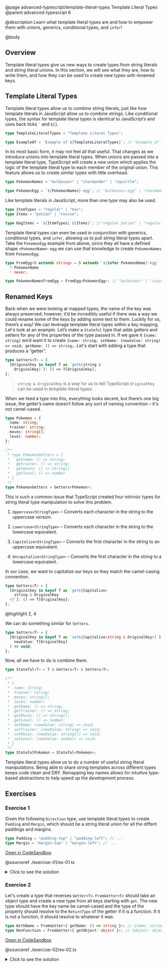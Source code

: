 @page advanced-typescript/template-literal-types Template Literal Types
@parent advanced-typescript 6

@description Learn what template literal types are and how to empower them with unions, generics, conditional types, and `infer`!

@body

## Overview

Template literal types give us new ways to create types from string literals and string literal unions. In this section, we will see what they are, how to write them, and how they can be used to create new types with renamed keys.

## Template Literal Types

Template literal types allow us to combine string literals, just like how template literals in JavaScript allow us to combine strings. Like conditional types, the syntax for template literal types is identical to JavaScript’s and uses back ticks `` ` `` and `${}`.

```ts
type TemplateLiteralTypes = "Template Literal Types";

type ExampleOf = `Example of ${TemplateLiteralTypes}`; // "Example of Template Literal Types"
```

In its most basic form, it may not feel all that useful. That changes as we introduce unions into template literal types. When unions are passed into a template literal type, TypeScript will create a new union which applies the logic of the template literal type to each member of the original union. This feature allows us to create similar types with little overhead.

```ts
type PokemonNames = "bulbasaur" | "charmander" | "squirtle";

type PokemonEgg = `${PokemonNames}-egg`; // "bulbasaur-egg" | "charmander-egg" | ...
```

Like template literals in JavaScript, more than one type may also be used.

```ts
type ItemTypes = "regular" | "max";
type Items = "potion" | "revive";

type BagItems = `${ItemTypes} ${Items}`; //"regular potion" | "regular revive" | "max potion" | "max revive"
```

Template literal types can even be used in conjunction with generics, conditional types, and `infer`, allowing us to pull string literal types apart. Take the `PokemonEgg` example from above, since they all have a defined shape `<PokemonName>-egg` we can use that knowledge to create `PokemonNames` from `PokemonEgg`.

```ts
type FromEgg<S extends string> = S extends `${infer PokemonName}-egg`
  ? PokemonName
  : never;

type PokemonNamesFromEgg = FromEgg<PokemonEgg>; // "bulbasaur" | "ivysaur" | ...
```

## Renamed Keys

Back when we were looking at mapped types, the name of the key was always preserved; however, it’d be incredibly useful if there was a way we could rename some of the keys by adding some text to them. Luckily for us, there’s a way! We can leverage template literal types within a key mapping. Let's look at an example. Let’s make a `Stateful` type that adds getters and setters for any of the properties of the type passed in. If we gave it `{name: string}` we’d want it to create `{name: string; setName: (newValue: string) => void; getName: () => string;`. Let's start with adding a type that produces a “getter”.

```ts
type Getters<T> = {
  [OriginalKey in keyof T as `get${string &
    OriginalKey}`]: () => T[OriginalKey];
};
```

> `string & OriginalKey` is a way for us to tell TypeScript `OriginalKey` can be used in template literal types.

When we feed a type into this, everything looks decent, but there’s one big issue, the getter’s name doesn’t follow any sort of naming convention – it's not camel-cased.

```ts
type Pokemon = {
  name: string;
  trainer: string;
  moves: string[];
  level: number;
};

/**
 * type PokemonGetters = {
 *   getname: () => string;
 *   getrainer: () => string;
 *   getmoves: () => string[]
 *   getlevel: () => number
 * }
 */
type PokemonGetters = Getters<Pokemon>;
```

This is such a common issue that TypeScript created four intrinsic types for string literal type manipulation to solve this problem.

1. `Uppercase<StringType>` – Converts each character in the string to the uppercase version.

2. `Lowercase<StringType>` – Converts each character in the string to the lowercase equivalent.

3. `Capitalize<StringType>` – Converts the first character in the string to an uppercase equivalent.

4. `Uncapitalize<StringType>` – Converts the first character in the string to a lowercase equivalent.

In our case, we want to capitalize our keys so they match the camel-casing convention.

```ts
type Getters<T> = {
  [OriginalKey in keyof T as `get${Capitalize<
    string & OriginalKey
  >}`]: () => T[OriginalKey];
};
```
@highlight 2, 4

We can do something similar for `Setters`.

```ts
type Setters<T> = {
  [OriginalKey in keyof T as `set${Capitalize<string & OriginalKey>}`]: (
    newValue: T[OriginalKey]
  ) => void;
};
```

Now, all we have to do is combine them.

```ts
type Stateful<T> = T & Getters<T> & Setters<T>;

/**
 * {
 *  name: string;
 *  trainer: string;
 *  moves: string[];
 *  level: number;
 *  getName: () => string;
 *  getTrainer: () => string;
 *  getMoves: () => string[];
 *  getLevel: () => number;
 *  setName: (newValue: string) => void;
 *  setTrainer: (newValue: string) => void;
 *  setMoves: (newValue: string[]) => void;
 *  setLevel: (newValue: number) => void;
 * }
 */
type StatefulPokemon = Stateful<Pokemon>;
```

Template literal types allow us to do a number of useful string literal manipulations. Being able to share string templates across different types keeps code clean and DRY. Remapping key names allows for intuitive type-based abstractions to help speed up the development process.

## Exercises

### Exercise 1

Given the following `Direction` type, use template literal types to create `Padding` and `Margin`, which should be a string literal union for all the diffent paddings and margins.

```ts
type Padding = "padding-top" | "padding-left"; // ...
type Margin = "margin-top" | "margin-left"; // ...
```

<a href="https://codesandbox.io/s/72i9li?file=/06-template-literal-types-ex-01.ts">Open in CodeSandbox</a>

@sourceref ./exercise-01/ex-01.ts

<details>
<summary>Click to see the solution</summary>

@sourceref ./exercise-01/soln-01.ts
@highlight 1, 3-4

</details>

### Exercise 2

Let's create a type that reverses `Getter<T>`. `FromGetter<T>` should take an object type and create a new type from all keys starting
with `get`. The new type should have the key name be camel-cased and the type of the property should resolve to the `ReturnType` of
the getter if it is a function. If it is not a function, it should resolve to whatever it was.

```ts
type WithName = FromGetter<{ getName: () => string }>; // {name: string;}
type NonFunction = FromGetter<{ getObject: object }>; // {object: object;}
```

<a href="https://codesandbox.io/s/iy9vq9?file=/06-template-literal-types-ex-02.ts">Open in CodeSandbox</a>

@sourceref ./exercise-02/ex-02.ts

<details>
<summary>Click to see the solution</summary>

@sourceref ./exercise-02/soln-02.ts
@highlight 1-7

</details>
